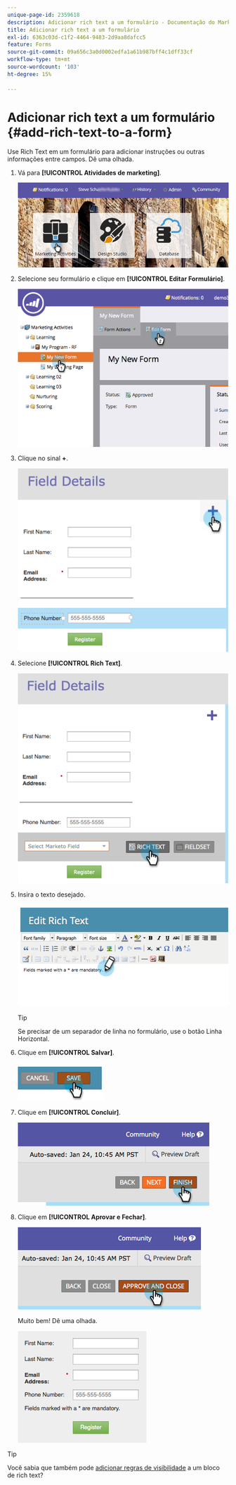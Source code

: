 ```yaml
---
unique-page-id: 2359618
description: Adicionar rich text a um formulário - Documentação do Marketo - Documentação do produto
title: Adicionar rich text a um formulário
exl-id: 6363c03d-c1f2-4464-9483-2d9aa8dafcc5
feature: Forms
source-git-commit: 09a656c3a0d0002edfa1a61b987bff4c1dff33cf
workflow-type: tm+mt
source-wordcount: '103'
ht-degree: 15%

---
```


# Adicionar rich text a um formulário {#add-rich-text-to-a-form}

Use Rich Text em um formulário para adicionar instruções ou outras informações entre campos. Dê uma olhada.

1. Vá para **[!UICONTROL Atividades de marketing]**.

   ![](assets/login-marketing-activities-2.png)

1. Selecione seu formulário e clique em **[!UICONTROL Editar Formulário]**.

   ![](assets/image2014-9-15-16-3a46-3a7.png)

1. Clique no sinal **+**.

   ![](assets/image2014-9-15-16-3a46-3a43.png)

1. Selecione **[!UICONTROL Rich Text]**.

   ![](assets/image2014-9-15-16-3a47-3a9.png)

1. Insira o texto desejado.

   ![](assets/image2014-9-15-16-3a47-3a20.png)

   >[!TIP]
   >
   >Se precisar de um separador de linha no formulário, use o botão Linha Horizontal.

1. Clique em **[!UICONTROL Salvar]**.

   ![](assets/image2014-9-15-16-3a48-3a18.png)

1. Clique em **[!UICONTROL Concluir]**.

   ![](assets/image2014-9-15-16-3a48-3a36.png)

1. Clique em **[!UICONTROL Aprovar e Fechar]**.

   ![](assets/image2014-9-15-16-3a48-3a51.png)

   Muito bem! Dê uma olhada.

   ![](assets/image2014-9-15-16-3a48-3a58.png)

>[!TIP]
>
>Você sabia que também pode [adicionar regras de visibilidade](/help/marketo/product-docs/demand-generation/forms/form-fields/dynamically-toggle-visibility-of-a-form-field.md) a um bloco de rich text?
